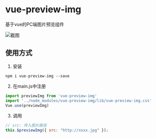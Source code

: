 # vue-preview-img

基于vue的PC端图片预览组件

![截图](http://pwxr9fta8.bkt.clouddn.com/20190827172640.png)

## 使用方式
1. 安装
```
npm i vue-preview-img --save
```
2. 在main.js中注册
```javascript
import previewImg from 'vue-preview-img'
import '../node_modules/vue-preview-img/lib/vue-preview-img.css'
Vue.use(previewImg)
```
3. 调用
```javascript
// src: 传入图片路径
this.$previewImg({ src: "http://xxxx.jpg" });
```

